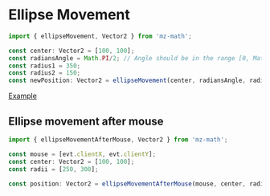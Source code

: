 # Ellipse Movement

```js
import { ellipseMovement, Vector2 } from 'mz-math';

const center: Vector2 = [100, 100];
const radiansAngle = Math.PI/2; // Angle should be in the range [0, Math.PI]
const radius1 = 350;
const radius2 = 150;
const newPosition: Vector2 = ellipseMovement(center, radiansAngle, radius1, radius2);
```

[Example](https://github.com/mzusin/mz-math/blob/main/examples/circular-movement/ellipse-movement-3.html)


## Ellipse movement after mouse

```js
import { ellipseMovementAfterMouse, Vector2 } from 'mz-math';

const mouse = [evt.clientX, evt.clientY];
const center: Vector2 = [100, 100];
const radii = [250, 300];

const position: Vector2 = ellipseMovementAfterMouse(mouse, center, radii);
```